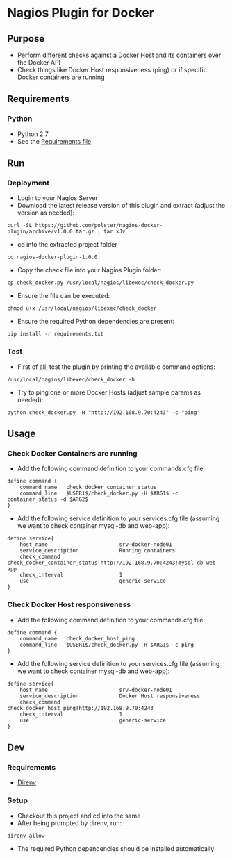 Nagios Plugin for Docker
========================

## Purpose

* Perform different checks against a Docker Host and its containers over the Docker API
* Check things like Docker Host responsiveness (ping) or if specific Docker containers are running

## Requirements

### Python

* Python 2.7
* See the [Requirements file](requests.txt)

## Run

### Deployment

* Login to your Nagios Server
* Download the latest release version of this plugin and extract (adjust the version as needed):
```
curl -SL https://github.com/polster/nagios-docker-plugin/archive/v1.0.0.tar.gz | tar xJv
```
* cd into the extracted project folder
```
cd nagios-docker-plugin-1.0.0
```
* Copy the check file into your Nagios Plugin folder:
```
cp check_docker.py /usr/local/nagios/libexec/check_docker.py
```
* Ensure the file can be executed:
```
chmod u+x /usr/local/nagios/libexec/check_docker
```
* Ensure the required Python dependencies are present:
```
pip install -r requirements.txt
```

### Test

* First of all, test the plugin by printing the available command options:
```
/usr/local/nagios/libexec/check_docker -h
```
* Try to ping one or more Docker Hosts (adjust sample params as needed):
```
python check_docker.py -H "http://192.168.9.70:4243" -c "ping"
```

## Usage

### Check Docker Containers are running

* Add the following command definition to your commands.cfg file:
```
define command {
    command_name   check_docker_container_status
    command_line   $USER1$/check_docker.py -H $ARG1$ -c container_status -d $ARG2$
}
```
* Add the following service definition to your services.cfg file (assuming we want to check container mysql-db and web-app):
```
define service{
    host_name                       srv-docker-node01
    service_description             Running containers
    check_command                   check_docker_container_status!http://192.168.9.70:4243!mysql-db web-app
    check_interval                  1
    use                             generic-service
}
```

### Check Docker Host responsiveness

* Add the following command definition to your commands.cfg file:
```
define command {
    command_name   check_docker_host_ping
    command_line   $USER1$/check_docker.py -H $ARG1$ -c ping
}
```
* Add the following service definition to your services.cfg file (assuming we want to check container mysql-db and web-app):
```
define service{
    host_name                       srv-docker-node01
    service_description             Docker Host responsiveness
    check_command                   check_docker_host_ping!http://192.168.9.70:4243
    check_interval                  1
    use                             generic-service
}
```

## Dev

### Requirements

* [Direnv](https://direnv.net/)

### Setup

* Checkout this project and cd into the same
* After being prompted by direnv, run:
```
direnv allow
```
* The required Python dependencies should be installed automatically

